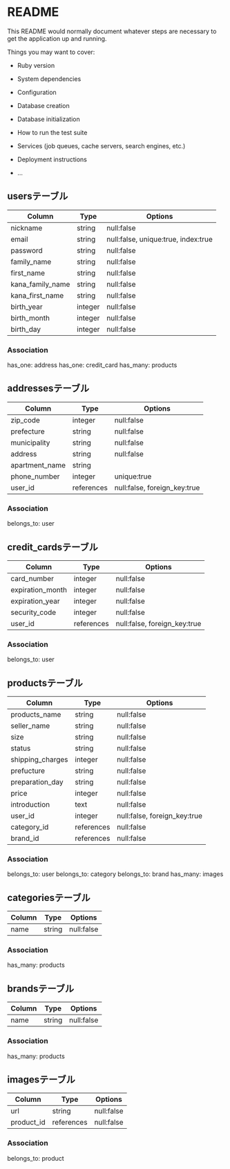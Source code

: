 # README

This README would normally document whatever steps are necessary to get the
application up and running.

Things you may want to cover:

* Ruby version

* System dependencies

* Configuration

* Database creation

* Database initialization

* How to run the test suite

* Services (job queues, cache servers, search engines, etc.)

* Deployment instructions

* ...


<!-- ユーザー新規登録・ログインのテーブル -->
## usersテーブル  

|Column|Type|Options|
|------|----|-------|
|nickname|string|null:false|
|email|string|null:false, unique:true, index:true|
|password|string|null:false|
|family_name|string|null:false|
|first_name|string|null:false|
|kana_family_name|string|null:false|
|kana_first_name|string|null:false|
|birth_year|integer|null:false|
|birth_month|integer|null:false|
|birth_day|integer|null:false|

### Association
has_one: address
has_one: credit_card
has_many: products


<!--住所のテーブル-->
## addressesテーブル  

|Column|Type|Options|
|------|----|-------|
|zip_code|integer|null:false|
|prefecture|string|null:false|
|municipality|string|null:false|
|address|string|null:false|
|apartment_name|string||
|phone_number|integer|unique:true|
|user_id|references|null:false, foreign_key:true|

### Association
belongs_to: user


<!-- クレジットカードのテーブル -->
## credit_cardsテーブル

|Column|Type|Options|
|------|----|-------|
|card_number|integer|null:false|
|expiration_month|integer|null:false|  <!--有効期限の月-->
|expiration_year|integer|null:false|  <!--有効期限の年-->
|security_code|integer|null:false|
|user_id|references|null:false, foreign_key:true|

### Association
belongs_to: user


<!-- 商品のテーブル -->
## productsテーブル

|Column|Type|Options|
|------|----|-------|
|products_name|string|null:false|
|seller_name|string|null:false|
|size|string|null:false|
|status|string|null:false|
|shipping_charges|integer|null:false|
|prefucture|string|null:false|
|preparation_day|string|null:false|
|price|integer|null:false|
|introduction|text|null:false|
|user_id|integer|null:false, foreign_key:true|
|category_id|references|null:false|
|brand_id|references|null:false|

### Association
belongs_to: user
belongs_to: category
belongs_to: brand
has_many: images


<!-- カテゴリのテーブル -->
## categoriesテーブル

|Column|Type|Options|
|------|----|-------|
|name|string|null:false|

### Association
has_many: products


<!-- ブランドのテーブル -->
## brandsテーブル

|Column|Type|Options|
|------|----|-------|
|name|string|null:false|

### Association
has_many: products


<!-- 画像のテーブル -->
## imagesテーブル

|Column|Type|Options|
|------|----|-------|
|url|string|null:false|
|product_id|references|null:false|

### Association
belongs_to: product








